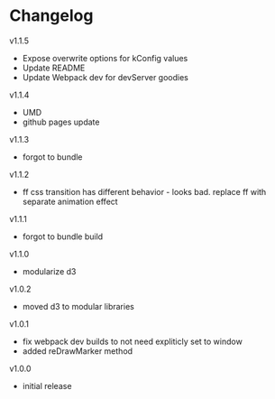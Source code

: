 # Changelog

v1.1.5
- Expose overwrite options for kConfig values
- Update README
- Update Webpack dev for devServer goodies

v1.1.4
- UMD
- github pages update

v1.1.3
- forgot to bundle

v1.1.2
- ff css transition has different behavior - looks bad.  replace ff with separate animation effect

v1.1.1
- forgot to bundle build

v1.1.0
- modularize d3

v1.0.2
- moved d3 to modular libraries

v1.0.1
- fix webpack dev builds to not need expliticly set to window
- added reDrawMarker method

v1.0.0
- initial release
